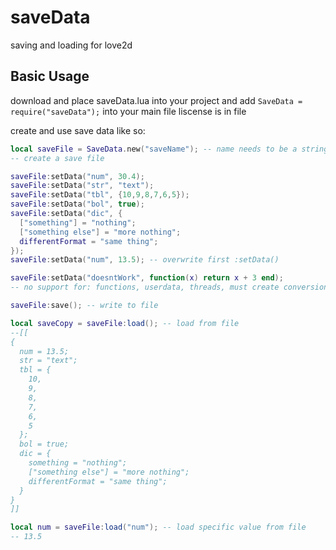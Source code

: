 # saveData
saving and loading for love2d

## Basic Usage
download and place saveData.lua into your project and add ```SaveData = require("saveData");``` into your main file
liscense is in file

create and use save data like so:
```lua
local saveFile = SaveData.new("saveName"); -- name needs to be a string
-- create a save file

saveFile:setData("num", 30.4);
saveFile:setData("str", "text");
saveFile:setData("tbl", {10,9,8,7,6,5});
saveFile:setData("bol", true);
saveFile:setData("dic", {
  ["something"] = "nothing";
  ["something else"] = "more nothing";
  differentFormat = "same thing";
});
saveFile:setData("num", 13.5); -- overwrite first :setData()

saveFile:setData("doesntWork", function(x) return x + 3 end);
-- no support for: functions, userdata, threads, must create conversions yourself

saveFile:save(); -- write to file

local saveCopy = saveFile:load(); -- load from file
--[[
{
  num = 13.5;
  str = "text";
  tbl = {
    10,
    9,
    8,
    7,
    6,
    5
  };
  bol = true;
  dic = {
    something = "nothing";
    ["something else"] = "more nothing";
    differentFormat = "same thing";
  }
}
]]

local num = saveFile:load("num"); -- load specific value from file
-- 13.5
```
